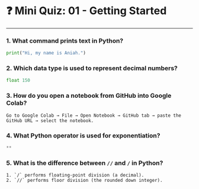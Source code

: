 # ❓ Mini Quiz: 01 - Getting Started

---

### 1. What command prints text in Python?
```python
print("Hi, my name is Aniah.")
```

### 2. Which data type is used to represent decimal numbers?
```python
float 150
```

### 3. How do you open a notebook from GitHub into Google Colab?
```text
Go to Google Colab → File → Open Notebook → GitHub tab → paste the GitHub URL → select the notebook.

```

### 4. What Python operator is used for exponentiation?
```python
**
```

### 5. What is the difference between `//` and `/` in Python?
```text
1. `/` performs floating-point division (a decimal).
2. `//` performs floor division (the rounded down integer).

```